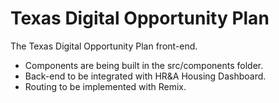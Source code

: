# Texas Digital Opportunity Plan

The Texas Digital Opportunity Plan front-end.

- Components are being built in the src/components folder.
- Back-end to be integrated with HR&A Housing Dashboard.
- Routing to be implemented with Remix.
